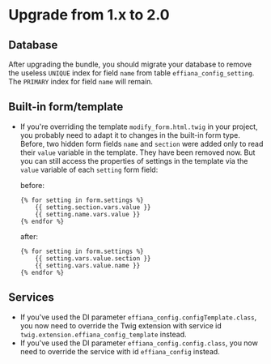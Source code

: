 # Upgrade from 1.x to 2.0

## Database

After upgrading the bundle, you should migrate your database to remove the useless `UNIQUE` index for field `name` from table `effiana_config_setting`. The `PRIMARY` index for field `name` will remain.

## Built-in form/template

- If you're overriding the template `modify_form.html.twig` in your project, you probably need to adapt it to changes in the built-in form type. Before, two hidden form fields `name` and `section` were added only to read their `value` variable in the template. They have been removed now. But you can still access the properties of settings in the template via the `value` variable of each `setting` form field:

	before:
	```twig
	{% for setting in form.settings %}
		{{ setting.section.vars.value }}
		{{ setting.name.vars.value }}
	{% endfor %}
	```

	after:
	```twig
	{% for setting in form.settings %}
		{{ setting.vars.value.section }}
		{{ setting.vars.value.name }}
	{% endfor %}
	```

## Services

- If you've used the DI parameter `effiana_config.configTemplate.class`, you now need to override the Twig extension with service id `twig.extension.effiana_config_template` instead.
- If you've used the DI parameter `effiana_config.config.class`, you now need to override the service with id `effiana_config` instead.
